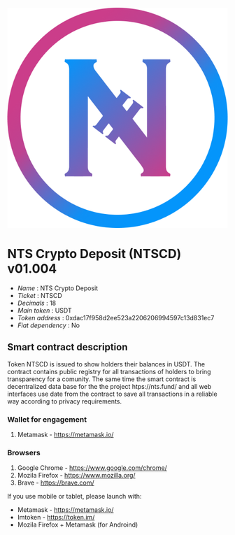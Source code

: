 ![NTS](logo.png "NTS")


# NTS Crypto Deposit (NTSCD) v01.004

* _Name_              : NTS Crypto Deposit
* _Ticket_		        : NTSCD
* _Decimals_       	  : 18
* _Main token_        : USDT
* _Token address_     : 0xdac17f958d2ee523a2206206994597c13d831ec7 
* _Fiat dependency_   : No


## Smart contract description
Token NTSCD is issued to show holders their balances in USDT. The contract contains public registry for all transactions of holders to bring transparency for a comunity. The same time the smart contract is decentralized data base for the the project htps://nts.fund/ and all web interfaces use date from the contract to save all transactions in a reliable way according to privacy requirements. 


### Wallet for engagement
1. Metamask - https://metamask.io/


### Browsers
1. Google Chrome - https://www.google.com/chrome/
2. Mozila Firefox - https://www.mozilla.org/
3. Brave - https://brave.com/

If you use mobile or tablet, please launch with:
* Metamask - https://metamask.io/
* Imtoken - https://token.im/
* Mozila Firefox + Metamask (for Androind)
